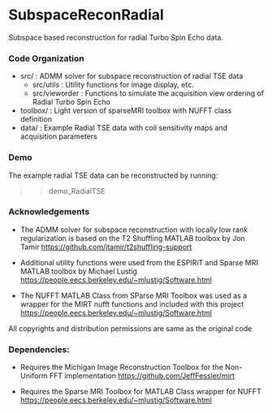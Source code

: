 # SubspaceReconRadial
Subspace based reconstruction for radial Turbo Spin Echo data. 


### Code Organization 
- src/ :  ADMM solver for subspace reconstruction of radial TSE data
  - src/utils : Utility functions for image display, etc.
  - src/vieworder : Functions to simulate the acquisition view ordering of Radial Turbo Spin Echo  
- toolbox/ : Light version of sparseMRI toolbox with NUFFT class definition 
- data/ : Example Radial TSE data with coil sensitivity maps and acquisition parameters 

### Demo 
The example radial TSE data can be reconstructed by running: 

  >> demo_RadialTSE

### Acknowledgements 
- The ADMM solver for subspace reconstruction with locally low rank regularization is based on the T2 Shuffling MATLAB toolbox by Jon Tamir 
https://github.com/jtamir/t2shuffling-support

- Additional utility functions were used from the ESPIRiT and Sparse MRI MATLAB toolbox by Michael  Lustig
https://people.eecs.berkeley.edu/~mlustig/Software.html

- The NUFFT MATLAB Class from SParse MRI Toolbox was used as a wrapper for the MIRT nufft functions and included with this project
https://people.eecs.berkeley.edu/~mlustig/Software.html

All copyrights and distribution permissions are same as the original code

### Dependencies: 

- Requires the Michigan Image Reconstruction Toolbox for the Non-Uniform FFT implementation 
https://github.com/JeffFessler/mirt

- Requires the Sparse MRI Toolbox for MATLAB Class wrapper for NUFFT 
https://people.eecs.berkeley.edu/~mlustig/Software.html


